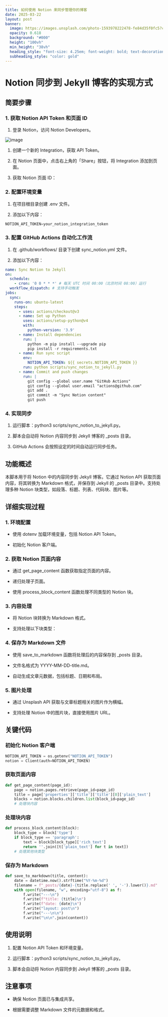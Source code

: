 ```yaml
---
title: 如何使用 Notion 来同步管理你的博客
date: 2025-03-22
layout: post
banner:
  image: https://images.unsplash.com/photo-1593978222478-fe84d35f0fc5?crop=entropy&cs=tinysrgb&fit=max&fm=jpg&ixid=M3w2OTIwMzJ8MHwxfHJhbmRvbXx8fHx8fHx8fDE3NDI2NzQ3OTh8&ixlib=rb-4.0.3&q=80&w=1080
  opacity: 0.618
  background: "#000"
  height: "100vh"
  min_height: "38vh"
  heading_style: "font-size: 4.25em; font-weight: bold; text-decoration: underline"
  subheading_style: "color: gold"
---
```


# Notion 同步到 Jekyll 博客的实现方式

## 简要步骤

### 1. 获取 Notion API Token 和页面 ID

1. 登录 Notion，访问 Notion Developers。

![image](https://prod-files-secure.s3.us-west-2.amazonaws.com/a7a0cc5a-89b9-4cda-8686-1fba0ca52f40/d19c1afe-dea5-4312-9333-786b0ba83054/image.png?X-Amz-Algorithm=AWS4-HMAC-SHA256&X-Amz-Content-Sha256=UNSIGNED-PAYLOAD&X-Amz-Credential=ASIAZI2LB4664KBNYT7Q%2F20250322%2Fus-west-2%2Fs3%2Faws4_request&X-Amz-Date=20250322T201958Z&X-Amz-Expires=3600&X-Amz-Security-Token=IQoJb3JpZ2luX2VjEGsaCXVzLXdlc3QtMiJIMEYCIQDIdqObJa2ymXwoBL8JlqOUI9I%2F%2Bw%2FkDUJGCeaWX9bf2AIhAPhJPIycZAYI2S%2F5uUhUFLMXCCYrEuJ%2Fvlwlx1G0CDFtKogECMT%2F%2F%2F%2F%2F%2F%2F%2F%2F%2FwEQABoMNjM3NDIzMTgzODA1IgyPnevN1GrZ%2BOqHR2cq3APhJ%2BT1KFsCCcbmcXWRu%2Be0h7gsEEvAMHoUImVISxhQz19x4jzW%2BNwfHJe6b1%2BqE294%2FBoorNSk4PoCKRJV39tUgisKYNL186AU0FBCU1s690%2F5rWAYxti4gcWPJ6zLzIdTAXnhqybLh4hXoEdyzFenAl3Ek0dMqdrpUkgmnzsbHaaRzwHSM8x5K0pMniRwKdliC5hlLQkG2llah0qdRK4JkEx8UGpCoF5ClIsz2IAUEnGMN%2FAdbX5zO2dYRJ69drZ%2Fw1dX9wk4teD39jaGKEOaCBN86qAk%2B1nsLj5Os3IxFhVw5hlouY6wgFXdaNUEemPUus6foWQq%2BBD6QkkWuh6jbrUINfTwvf3Q5v7AxoajpJA%2BCBt4aev9qCezHK36hkkuKX4u54ZSyoJPGogGTefBFuk1Bk3owRBsjCdczfGxJexP5KZdAu6Oa9OXycbhOA3IvkP%2BVjHQ6%2BSmWaiegCbhSq%2FcS9BACJt8AIewxtxwYXGy6IerKhUbScsesJ2TfyYThUa8cGv1O9cDh1Z%2BryJhkzT9ILXsdb8glVc1MDQrzgfSIV%2FdqmcMz0Wfx9KGPQCLrK%2FQ134fS2JXyD0jP9T7HR93mNIfyXDYhg6th55RmoY6SfPUaM7VA0p%2BDTDAmPy%2BBjqkAdldgLG2hDryfTw2BiBJT0iSy3WnPrvDUBOXTxPThpi0jETeWe4boI3EMDcoL6DT5niGvJWxc%2B6syRof6syf4p8ec2zhB7zUEnxODkmTEXd61urRja6KyNACOgitCVmaYOaFuSbvibT30WbBMF5ng8sJVr8fJ%2FkHHjKOVYgr3DWjcixKosj5VbNTm%2F3qzwza5Haxe9UfPyiwe8wsxC%2BL8p2noawr&X-Amz-Signature=917df61b4ba8d9340e01b0d444b6e046c75afd85a341230426d69077d801aad3&X-Amz-SignedHeaders=host&x-id=GetObject)

1. 创建一个新的 Integration，获取 API Token。

1. 在 Notion 页面中，点击右上角的「Share」按钮，将 Integration 添加到页面。

1. 获取 Notion 页面 ID：


### 2. 配置环境变量

1. 在项目根目录创建 .env 文件。

1. 添加以下内容：

```javascript
NOTION_API_TOKEN=your_notion_integration_token
```

### 3. 配置 GitHub Actions 自动化工作流

1. 在 .github/workflows/ 目录下创建 sync_notion.yml 文件。

1. 添加以下内容：

```yaml
name: Sync Notion to Jekyll
on:
  schedule:
    - cron: '0 0 * * *' # 每天 UTC 时间 00:00（北京时间 08:00）运行
  workflow_dispatch: # 支持手动触发
jobs:
  sync:
    runs-on: ubuntu-latest
    steps:
      - uses: actions/checkout@v3
      - name: Set up Python
        uses: actions/setup-python@v4
        with:
          python-version: '3.9'
      - name: Install dependencies
        run: |
          python -m pip install --upgrade pip
          pip install -r requirements.txt
      - name: Run sync script
        env:
          NOTION_API_TOKEN: ${{ secrets.NOTION_API_TOKEN }}
        run: python scripts/sync_notion_to_jekyll.py
      - name: Commit and push changes
        run: |
          git config --global user.name "GitHub Actions"
          git config --global user.email "actions@github.com"
          git add .
          git commit -m "Sync Notion content"
          git push
```

### 4. 实现同步

1. 运行脚本：python3 scripts/sync_notion_to_jekyll.py。

1. 脚本会自动将 Notion 内容同步到 Jekyll 博客的 _posts 目录。

1. GitHub Actions 会按照设定的时间自动运行同步任务。

## 功能概述

本脚本用于将 Notion 中的内容同步到 Jekyll 博客。它通过 Notion API 获取页面内容，将其转换为 Markdown 格式，并保存到 Jekyll 的 _posts 目录中。支持处理多种 Notion 块类型，如段落、标题、列表、代码块、图片等。

## 详细实现过程

### 1. 环境配置

- 使用 dotenv 加载环境变量，包括 Notion API Token。

- 初始化 Notion 客户端。

### 2. 获取 Notion 页面内容

- 通过 get_page_content 函数获取指定页面的内容。

- 递归处理子页面。

- 使用 process_block_content 函数处理不同类型的 Notion 块。

### 3. 内容处理

- 将 Notion 块转换为 Markdown 格式。

- 支持处理以下块类型：


### 4. 保存为 Markdown 文件

- 使用 save_to_markdown 函数将处理后的内容保存到 _posts 目录。

- 文件名格式为 YYYY-MM-DD-title.md。

- 自动生成文章元数据，包括标题、日期和布局。

### 5. 图片处理

- 通过 Unsplash API 获取与文章标题相关的图片作为横幅。

- 支持处理 Notion 中的图片块，直接使用图片 URL。

## 关键代码

### 初始化 Notion 客户端

```python
NOTION_API_TOKEN = os.getenv("NOTION_API_TOKEN")
notion = Client(auth=NOTION_API_TOKEN)
```

### 获取页面内容

```python
def get_page_content(page_id):
    page = notion.pages.retrieve(page_id=page_id)
    title = page['properties']['title']['title'][0]['plain_text']
    blocks = notion.blocks.children.list(block_id=page_id)
    # 处理块内容
```

### 处理块内容

```python
def process_block_content(block):
    block_type = block['type']
    if block_type == 'paragraph':
        text = block[block_type]['rich_text']
        return ''.join([t['plain_text'] for t in text])
    # 处理其他块类型
```

### 保存为 Markdown

```python
def save_to_markdown(title, content):
    date = datetime.now().strftime("%Y-%m-%d")
    filename = f"_posts/{date}-{title.replace(' ', '-').lower()}.md"
    with open(filename, "w", encoding="utf-8") as f:
        f.write("---\n")
        f.write(f"title: {title}\n")
        f.write(f"date: {date}\n")
        f.write("layout: post\n")
        f.write("---\n\n")
        f.write("\n\n".join(content))
```

## 使用说明

1. 配置 Notion API Token 和环境变量。

1. 运行脚本：python3 scripts/sync_notion_to_jekyll.py。

1. 脚本会自动将 Notion 内容同步到 Jekyll 博客的 _posts 目录。

## 注意事项

- 确保 Notion 页面已与集成共享。

- 根据需要调整 Markdown 文件的元数据和格式。